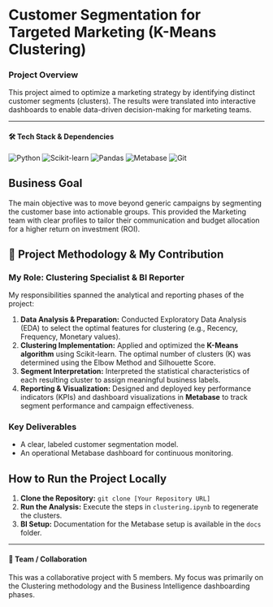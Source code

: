 # Customer Segmentation for Targeted Marketing (K-Means Clustering)

### Project Overview
This project aimed to optimize a marketing strategy by identifying distinct customer segments (clusters). The results were translated into interactive dashboards to enable data-driven decision-making for marketing teams.

---

#### 🛠️ Tech Stack & Dependencies
![Python](https://img.shields.io/badge/Python-3776AB?style=flat-square&logo=python&logoColor=white) 
![Scikit-learn](https://img.shields.io/badge/Scikit--learn-F7931E?style=flat-square&logo=scikit-learn&logoColor=white) 
![Pandas](https://img.shields.io/badge/Pandas-150458?style=flat-square&logo=pandas&logoColor=white) 
![Metabase](https://img.shields.io/badge/Metabase-509ee3?style=flat-square&logo=metabase&logoColor=white) 
![Git](https://img.shields.io/badge/Git-F05032?style=flat-square&logo=git&logoColor=white)
## Business Goal

The main objective was to move beyond generic campaigns by segmenting the customer base into actionable groups. This provided the Marketing team with clear profiles to tailor their communication and budget allocation for a higher return on investment (ROI).
## 🔬 Project Methodology & My Contribution

### My Role: Clustering Specialist & BI Reporter
My responsibilities spanned the analytical and reporting phases of the project:

1.  **Data Analysis & Preparation:** Conducted Exploratory Data Analysis (EDA) to select the optimal features for clustering (e.g., Recency, Frequency, Monetary values).
2.  **Clustering Implementation:** Applied and optimized the **K-Means algorithm** using Scikit-learn. The optimal number of clusters (K) was determined using the Elbow Method and Silhouette Score.
3.  **Segment Interpretation:** Interpreted the statistical characteristics of each resulting cluster to assign meaningful business labels.
4.  **Reporting & Visualization:** Designed and deployed key performance indicators (KPIs) and dashboard visualizations in **Metabase** to track segment performance and campaign effectiveness.

### Key Deliverables
* A clear, labeled customer segmentation model.
* An operational Metabase dashboard for continuous monitoring.
## How to Run the Project Locally

1.  **Clone the Repository:** `git clone [Your Repository URL]`
2.  **Run the Analysis:** Execute the steps in `clustering.ipynb` to regenerate the clusters.
3.  **BI Setup:** Documentation for the Metabase setup is available in the `docs` folder.

---

#### 👥 Team / Collaboration
This was a collaborative project with 5 members. My focus was primarily on the Clustering methodology and the Business Intelligence dashboarding phases.
